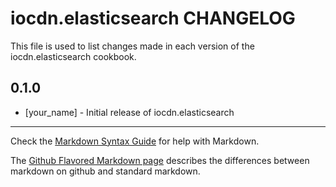 # iocdn.elasticsearch CHANGELOG

This file is used to list changes made in each version of the iocdn.elasticsearch cookbook.

## 0.1.0
- [your_name] - Initial release of iocdn.elasticsearch

- - -
Check the [Markdown Syntax Guide](http://daringfireball.net/projects/markdown/syntax) for help with Markdown.

The [Github Flavored Markdown page](http://github.github.com/github-flavored-markdown/) describes the differences between markdown on github and standard markdown.
